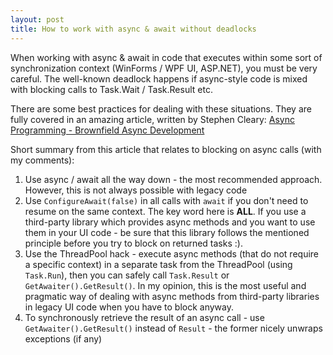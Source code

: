 ```yaml
---
layout: post
title: How to work with async & await without deadlocks
---
```


When working with async & await in code that executes within some sort of synchronization context
(WinForms / WPF UI, ASP.NET), you must be very careful. The well-known deadlock happens
if async-style code is mixed with blocking calls to Task.Wait / Task.Result etc.

There are some best practices for dealing with these situations. They are fully covered in an amazing article,
written by Stephen Cleary: [Async Programming - Brownfield Async Development](https://msdn.microsoft.com/en-us/magazine/mt238404.aspx)

Short summary from this article that relates to blocking on async calls (with my comments):

1. Use async / await all the way down - the most recommended approach. However, this is not always possible with legacy code
2. Use `ConfigureAwait(false)` in all calls with `await` if you don't need to resume on the same context. The key word here is **ALL**. If you use a third-party library which provides async methods and you want to use them in your UI code - be sure that this library follows the mentioned principle before you try to block on returned tasks :).
3. Use the ThreadPool hack - execute async methods (that do not require a specific context) in a separate task from the ThreadPool (using `Task.Run`),
then you can safely call `Task.Result` or `GetAwaiter().GetResult()`. In my opinion, this is the most useful and pragmatic way of dealing with async methods from
third-party libraries in legacy UI code when you have to block anyway.
4. To synchronously retrieve the result of an async call - use `GetAwaiter().GetResult()` instead of `Result` - the former nicely unwraps exceptions (if any)
